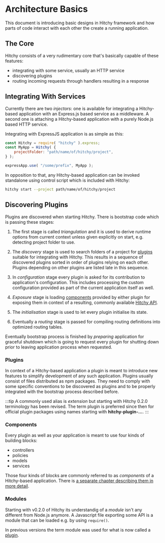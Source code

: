 # Architecture Basics

This document is introducing basic designs in Hitchy framework and how parts of code interact with each other the create a running application.

## The Core

Hitchy consists of a very rudimentary core that's basically capable of these features:

* integrating with some service, usually an HTTP service
* discovering plugins
* routing incoming requests through handlers resulting in a response

## Integrating With Services

Currently there are two _injectors_: one is available for integrating a Hitchy-based application with an Express.js based service as a middleware. A second one is attaching a Hitchy-based application with a purely Node.js based HTTP service. 

Integrating with ExpressJS application is as simple as this:

```javascript
const Hitchy = require( "hitchy" ).express;
const MyApp = Hitchy( {
    projectFolder: "path/name/of/hitchy/project",
} );

expressApp.use( "/some/prefix", MyApp );
```

In opposition to that, any Hitchy-based application can be invoked standalone using control script which is included with Hitchy:

```bash
hitchy start --project path/name/of/hitchy/project
``` 

## Discovering Plugins

Plugins are discovered when starting Hitchy. There is bootstrap code which is passing these stages:

1. The first stage is called _triangulation_ and it is used to derive runtime options from current context unless given explicitly on start, e.g. detecting project folder to use.

2. The _discovery_ stage is used to search folders of a project for [plugins](#plugins) suitable for integrating with Hitchy. This results in a sequence of discovered plugins sorted in order of plugins relying on each other. Plugins depending on other plugins are listed late in this sequence.

3. In _configuration_ stage every plugin is asked for its contribution to application's configuration. This includes processing the custom configuration provided as part of the current application itself as well.

4. _Exposure_ stage is loading [components](#components) provided by either plugin for exposing them in context of a resulting, commonly available [Hitchy API](../api).

5. The _initialisation_ stage is used to let every plugin initialise its state.

6. Eventually a _routing_ stage is passed for compiling routing definitions into  optimized routing tables.

Eventually bootstrap process is finished by _preparing_ application for graceful shutdown which is going to request every plugin for shutting down prior to leaving application process when requested.

### Plugins

In context of a Hitchy-based application a plugin is meant to introduce new features to simplify development of any such application. Plugins usually consist of files distributed as npm packages. They need to comply with some specific conventions to be discovered as plugins and to be properly integrated with the bootstrap process described before.

:::tip
A commonly used alias is _extension_ but starting with Hitchy 0.2.0 terminology has been revised. The term plugin is preferred since then for official plugin packages using names starting with **hitchy-plugin-...**.
:::

### Components

Every plugin as well as your application is meant to use four kinds of building blocks:

* controllers
* policies
* models
* services

Those four kinds of blocks are commonly referred to as _components_ of a Hitchy-based application. There is [a separate chapter describing them in more detail](components.md).

### Modules

Starting with v0.2.0 of Hitchy its understandig of a _module_ isn't any different from Node.js anymore. A Javascript file exporting some API is a module that can be loaded e.g. by using `require()`. 

In previous versions the term module was used for what is now called a [plugin](#plugins).
